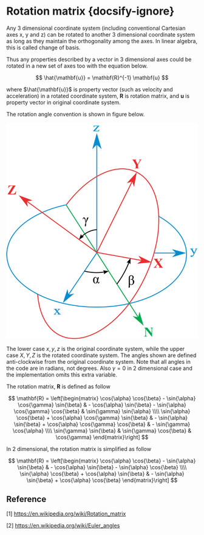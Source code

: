 # Rotation matrix {docsify-ignore}

Any 3 dimensional coordinate system (including conventional Cartesian axes x, y and z) can be rotated to another 3 dimensional coordinate system as long as they maintain the orthogonality among the axes. In linear algebra, this is called change of basis. 

Thus any properties described by a vector in 3 dimensional axes could be rotated in a new set of axes too with the equation below.

$$ \hat{\mathbf{u}} = \mathbf{R}^{-1} \mathbf{u} $$

where $\hat{\mathbf{u}}$ is property vector (such as velocity and acceleration) in a rotated coordinate system, $\mathbf{R}$ is rotation matrix, and $\mathbf{u}$ is property vector in original coordinate system.

The rotation angle convention is shown in figure below. 

![alt text](Eulerangles.png "Euler Angles convention in the code")

The lower case $x, y, z$ is the original coordinate system, while the upper case $X, Y, Z$ is the rotated coordinate system. The angles shown are defined anti-clockwise from the original coordinate system. Note that all angles in the code are in radians, not degrees. Also $\gamma = 0$ in 2 dimensional case and the implementation omits this extra variable. 

The rotation matrix, $\mathbf{R}$ is defined as follow

$$
\mathbf{R} = \left[\begin{matrix} \cos{\alpha} \cos{\beta} - \sin{\alpha} \cos{\gamma} \sin{\beta} & - \cos{\alpha} \sin{\beta} - \sin{\alpha} \cos{\gamma} \cos{\beta} & \sin{\gamma} \sin{\alpha} \\\\ \sin{\alpha} \cos{\beta} + \cos{\alpha} \cos{\gamma} \sin{\beta} &  - \sin{\alpha} \sin{\beta} + \cos{\alpha} \cos{\gamma} \cos{\beta} & - \sin{\gamma} \cos{\alpha} \\\\ \sin{\gamma} \sin{\beta} & \sin{\gamma} \cos{\beta} & \cos{\gamma} \end{matrix}\right]
$$

In 2 dimensional, the rotation matrix is simplified as follow

$$
\mathbf{R} = \left[\begin{matrix} \cos{\alpha} \cos{\beta} - \sin{\alpha} \sin{\beta} & - \cos{\alpha} \sin{\beta} - \sin{\alpha} \cos{\beta} \\\\ \sin{\alpha} \cos{\beta} + \cos{\alpha} \sin{\beta} & - \sin{\alpha} \sin{\beta} + \cos{\alpha} \cos{\beta} \end{matrix}\right]
$$

## Reference

[1] https://en.wikipedia.org/wiki/Rotation_matrix

[2] https://en.wikipedia.org/wiki/Euler_angles


